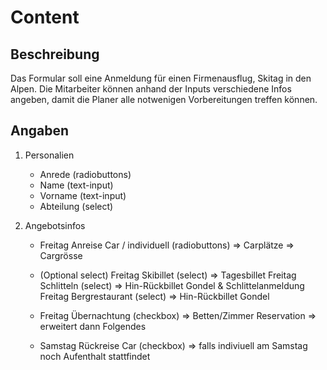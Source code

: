 # Content

## Beschreibung

Das Formular soll eine Anmeldung für einen Firmenausflug, Skitag in den Alpen.
Die Mitarbeiter können anhand der Inputs verschiedene Infos angeben, damit die Planer alle notwenigen Vorbereitungen treffen können.

## Angaben

1. Personalien
   - Anrede (radiobuttons)
   - Name (text-input)
   - Vorname (text-input)
   - Abteilung (select)

2. Angebotsinfos
   - Freitag Anreise Car / individuell (radiobuttons) => Carplätze => Cargrösse
   - (Optional select)
      Freitag Skibillet (select) => Tagesbillet
      Freitag Schlitteln (select) => Hin-Rückbillet Gondel & Schlittelanmeldung
      Freitag Bergrestaurant (select) => Hin-Rückbillet Gondel

   - Freitag Übernachtung (checkbox) => Betten/Zimmer Reservation => erweitert dann Folgendes

   - Samstag Rückreise Car (checkbox) => falls indiviuell am Samstag noch Aufenthalt stattfindet


